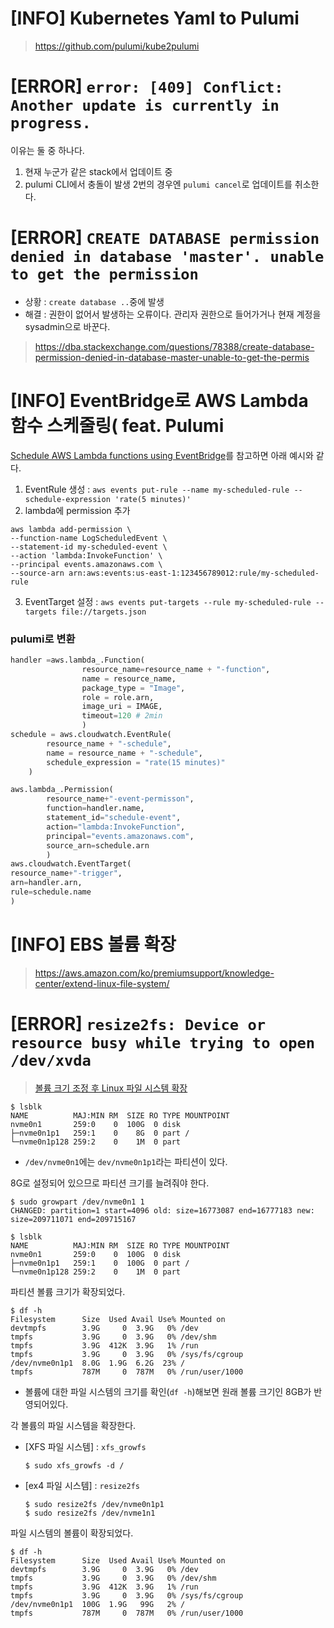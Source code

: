 # [INFO] Kubernetes Yaml to Pulumi
> https://github.com/pulumi/kube2pulumi
 
# [ERROR] `error: [409] Conflict: Another update is currently in progress.`
이유는 둘 중 하나다.
1. 현재 누군가 같은 stack에서 업데이트 중
2. pulumi CLI에서 충돌이 발생
2번의 경우엔 `pulumi cancel`로 업데이트를 취소한다.

# [ERROR] `CREATE DATABASE permission denied in database 'master'. unable to get the permission`
- 상황 : `create database ..`중에 발생
- 해결 : 권한이 없어서 발생하는 오류이다. 관리자 권한으로 들어가거나 현재 계정을 sysadmin으로 바꾼다.

> https://dba.stackexchange.com/questions/78388/create-database-permission-denied-in-database-master-unable-to-get-the-permis

# [INFO] EventBridge로 AWS Lambda 함수 스케줄링( feat. Pulumi
[Schedule AWS Lambda functions using EventBridge](https://docs.aws.amazon.com/eventbridge/latest/userguide/eb-run-lambda-schedule.html)를 참고하면 아래 예시와 같다.
1. EventRule 생성 : `aws events put-rule --name my-scheduled-rule --schedule-expression 'rate(5 minutes)'`
2.  lambda에 permission 추가
```
aws lambda add-permission \
--function-name LogScheduledEvent \
--statement-id my-scheduled-event \
--action 'lambda:InvokeFunction' \
--principal events.amazonaws.com \
--source-arn arn:aws:events:us-east-1:123456789012:rule/my-scheduled-rule
```
3. EventTarget 설정 : `aws events put-targets --rule my-scheduled-rule --targets file://targets.json`

### pulumi로 변환 

```python
handler =aws.lambda_.Function(
				resource_name=resource_name + "-function",
				name = resource_name,
				package_type = "Image",
				role = role.arn,
				image_uri = IMAGE,
				timeout=120 # 2min
				)
schedule = aws.cloudwatch.EventRule(
        resource_name + "-schedule",
        name = resource_name + "-schedule",
        schedule_expression = "rate(15 minutes)"
    )

aws.lambda_.Permission(
		resource_name+"-event-permisson",
		function=handler.name,
		statement_id="schedule-event",
		action="lambda:InvokeFunction",
		principal="events.amazonaws.com",
		source_arn=schedule.arn
		)
aws.cloudwatch.EventTarget(
resource_name+"-trigger",
arn=handler.arn,
rule=schedule.name
)
```

# [INFO] EBS 볼륨 확장
> https://aws.amazon.com/ko/premiumsupport/knowledge-center/extend-linux-file-system/

# [ERROR] `resize2fs: Device or resource busy while trying to open /dev/xvda`
> [볼륨 크기 조정 후 Linux 파일 시스템 확장](https://docs.aws.amazon.com/ko_kr/AWSEC2/latest/UserGuide/recognize-expanded-volume-linux.html#extend-linux-volume-partition)

```
$ lsblk
NAME          MAJ:MIN RM  SIZE RO TYPE MOUNTPOINT
nvme0n1       259:0    0  100G  0 disk 
├─nvme0n1p1   259:1    0    8G  0 part /
└─nvme0n1p128 259:2    0    1M  0 part 
```
- `/dev/nvme0n1`에는 `dev/nvme0n1p1`라는 파티션이 있다.

8G로 설정되어 있으므로 파티션 크기를 늘려줘야 한다.
```
$ sudo growpart /dev/nvme0n1 1
CHANGED: partition=1 start=4096 old: size=16773087 end=16777183 new: size=209711071 end=209715167
```
```
$ lsblk
NAME          MAJ:MIN RM  SIZE RO TYPE MOUNTPOINT
nvme0n1       259:0    0  100G  0 disk 
├─nvme0n1p1   259:1    0  100G  0 part /
└─nvme0n1p128 259:2    0    1M  0 part 
```
파티션 볼륨 크기가 확장되었다.

```
$ df -h
Filesystem      Size  Used Avail Use% Mounted on
devtmpfs        3.9G     0  3.9G   0% /dev
tmpfs           3.9G     0  3.9G   0% /dev/shm
tmpfs           3.9G  412K  3.9G   1% /run
tmpfs           3.9G     0  3.9G   0% /sys/fs/cgroup
/dev/nvme0n1p1  8.0G  1.9G  6.2G  23% /
tmpfs           787M     0  787M   0% /run/user/1000
```
-  볼륨에 대한 파일 시스템의 크기를 확인(`df -h`)해보면 원래 볼륨 크기인 8GB가 반영되어있다.

각 볼륨의 파일 시스템을 확장한다.
- [XFS 파일 시스템] : `xfs_growfs`
	```
	$ sudo xfs_growfs -d /
	```
- [ex4 파일 시스템] : `resize2fs`
	```
	$ sudo resize2fs /dev/nvme0n1p1
	$ sudo resize2fs /dev/nvme1n1
	```
	
파일 시스템의 볼륨이 확장되었다.
```
$ df -h
Filesystem      Size  Used Avail Use% Mounted on
devtmpfs        3.9G     0  3.9G   0% /dev
tmpfs           3.9G     0  3.9G   0% /dev/shm
tmpfs           3.9G  412K  3.9G   1% /run
tmpfs           3.9G     0  3.9G   0% /sys/fs/cgroup
/dev/nvme0n1p1  100G  1.9G   99G   2% /
tmpfs           787M     0  787M   0% /run/user/1000
```

